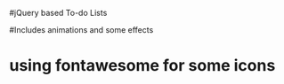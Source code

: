 #jQuery based To-do Lists

#Includes animations and some effects

# using fontawesome for some icons